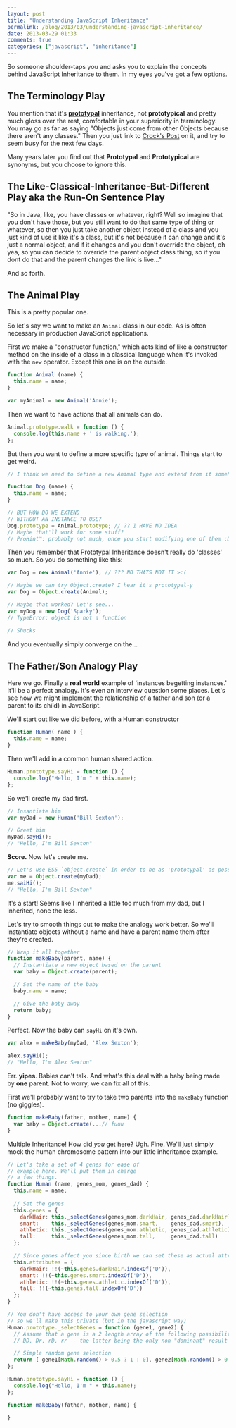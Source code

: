 ```yaml
---
layout: post
title: "Understanding JavaScript Inheritance"
permalink: /blog/2013/03/understanding-javascript-inheritance/
date: 2013-03-29 01:33
comments: true
categories: ["javascript", "inheritance"]
---
```


So someone shoulder-taps you and asks you to explain the concepts behind JavaScript Inheritance to them. In my eyes you've 
got a few options.

## The Terminology Play

You mention that it's [**prototypal**](https://www.google.com/search?q=define%3A+prototypal) inheritance, not **prototypical**
and pretty much gloss over the rest, comfortable in your superiority in terminology. You may go as far as saying "Objects just
come from other Objects because there aren't any classes." Then you just link to
[Crock's Post](http://javascript.crockford.com/prototypal.html) on it, and try to seem busy for the next few days.

Many years later you find out that **Prototypal** and **Prototypical** are synonyms, but you choose to ignore this.

## The Like-Classical-Inheritance-But-Different Play aka the Run-On Sentence Play

"So in Java, like, you have classes or whatever, right? Well so imagine that you don't have those, but you still want to do
that same type of thing or whatever, so then you just take another object instead of a class and you just kind of use it
like it's a class, but it's not because it can change and it's just a normal object, and if it changes and you don't override
the object, oh yea, so you can decide to override the parent object class thing, so if you dont do that and the parent changes
the link is live..." 

And so forth.

## The Animal Play

This is a pretty popular one.

So let's say we want to make an `Animal` class in our code. As is often necessary in production JavaScript applications.

First we make a "constructor function," which acts kind of like a constructor method on the inside of a class in a classical
language when it's invoked with the `new` operator. Except this one is on the outside.

```javascript
function Animal (name) {
  this.name = name;
}

var myAnimal = new Animal('Annie');
```

Then we want to have actions that all animals can do.

```javascript
Animal.prototype.walk = function () {
  console.log(this.name + ' is walking.');
};
```

But then you want to define a more specific *type* of animal. Things start to get weird.

```javascript
// I think we need to define a new Animal type and extend from it somehow

function Dog (name) {
  this.name = name;
}

// BUT HOW DO WE EXTEND
// WITHOUT AN INSTANCE TO USE?
Dog.prototype = Animal.prototype; // ?? I HAVE NO IDEA
// Maybe that'll work for some stuff?
// ProHint™: probably not much, once you start modifying one of them :D
```

Then you remember that Prototypal Inheritance doesn't really do 'classes' so much. So you do something like this:

```javascript
var Dog = new Animal('Annie'); // ??? NO THATS NOT IT >:(

// Maybe we can try Object.create? I hear it's prototypal-y
var Dog = Object.create(Animal);

// Maybe that worked? Let's see...
var myDog = new Dog('Sparky');
// TypeError: object is not a function

// Shucks
```

And you eventually simply converge on the...

## The Father/Son Analogy Play

Here we go. Finally a **real world** example of 'instances begetting instances.' It'll be a perfect analogy.
It's even an interview question some places. Let's see how we might implement the relationship of a father
and son (or a parent to its child) in JavaScript.

We'll start out like we did before, with a Human constructor

```javascript
function Human( name ) {
  this.name = name;
}
```

Then we'll add in a common human shared action.

```javascript
Human.prototype.sayHi = function () {
  console.log("Hello, I'm " + this.name);
};
```

So we'll create my dad first.

```javascript
// Insantiate him
var myDad = new Human('Bill Sexton');

// Greet him
myDad.sayHi();
// "Hello, I'm Bill Sexton"
```

**Score.** Now let's create me.

```javascript
// Let's use ES5 `object.create` in order to be as 'prototypal' as possible.
var me = Object.create(myDad);
me.saiHi();
// "Hello, I'm Bill Sexton"
```

It's a start! Seems like I inherited a little too much from my dad, but I inherited, none the less.

Let's try to smooth things out to make the analogy work better. So we'll instantiate objects without
a name and have a parent name them after they're created.

```javascript
// Wrap it all together
function makeBaby(parent, name) {
  // Instantiate a new object based on the parent
  var baby = Object.create(parent);

  // Set the name of the baby
  baby.name = name;

  // Give the baby away
  return baby;
}
```

Perfect. Now the baby can `sayHi` on it's own.

```javascript
var alex = makeBaby(myDad, 'Alex Sexton');

alex.sayHi();
// "Hello, I'm Alex Sexton"
```

Err. **yipes**. Babies can't talk. And what's this deal with a baby being made by **one** parent. Not to worry,
we can fix all of this.

First we'll probably want to try to take two parents into the `makeBaby` function (no giggles).

```javascript
function makeBaby(father, mother, name) {
  var baby = Object.create(...// fuuu
}
```

Multiple Inheritance! How did *you* get here? Ugh. Fine. We'll just simply mock the human chromosome pattern into
our little inheritance example.

```javascript
// Let's take a set of 4 genes for ease of
// example here. We'll put them in charge
// a few things.
function Human (name, genes_mom, genes_dad) {
  this.name = name;
  
  // Set the genes
  this.genes = {
    darkHair: this._selectGenes(genes_mom.darkHair, genes_dad.darkHair),
    smart:    this._selectGenes(genes_mom.smart,    genes_dad.smart),
    athletic: this._selectGenes(genes_mom.athletic, genes_dad.athletic),
    tall:     this._selectGenes(genes_mom.tall,     genes_dad.tall)
  };

  // Since genes affect you since birth we can set these as actual attributes
  this.attributes = {
    darkHair: !!(~this.genes.darkHair.indexOf('D')),
    smart: !!(~this.genes.smart.indexOf('D')),
    athletic: !!(~this.genes.athletic.indexOf('D')),
    tall: !!(~this.genes.tall.indexOf('D'))
  };
}

// You don't have access to your own gene selection
// so we'll make this private (but in the javascript way)
Human.prototype._selectGenes = function (gene1, gene2) {
  // Assume that a gene is a 2 length array of the following possibilities
  // DD, Dr, rD, rr -- the latter being the only non "dominant" result

  // Simple random gene selection
  return [ gene1[Math.random() > 0.5 ? 1 : 0], gene2[Math.random() > 0.5 ? 1 : 0] ]
};

Human.prototype.sayHi = function () {
  console.log("Hello, I'm " + this.name);
};

function makeBaby(father, mother, name) {
  
}
```




